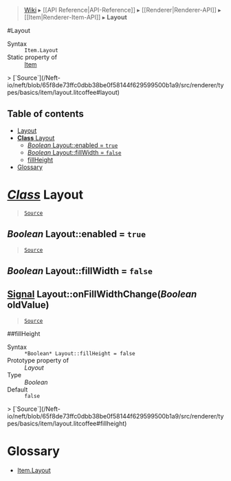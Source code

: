 > [Wiki](Home) ▸ [[API Reference|API-Reference]] ▸ [[Renderer|Renderer-API]] ▸ [[Item|Renderer-Item-API]] ▸ **Layout**

#Layout
<dl><dt>Syntax</dt><dd><code>Item.Layout</code></dd><dt>Static property of</dt><dd><a href="/Neft-io/neft/wiki/Renderer-Item-API#class-item">Item</a></dd></dl>
> [`Source`](/Neft-io/neft/blob/65f8de73ffc0dbb38be0f58144f629599500b1a9/src/renderer/types/basics/item/layout.litcoffee#layout)

## Table of contents
* [Layout](#layout)
* [**Class** Layout](#class-layout)
  * [*Boolean* Layout::enabled = `true`](#boolean-layoutenabled--true)
  * [*Boolean* Layout::fillWidth = `false`](#boolean-layoutfillwidth--false)
  * [fillHeight](#fillheight)
* [Glossary](#glossary)

# *[Class](/Neft-io/neft/wiki/Renderer-Class-API#class-class)* Layout

> [`Source`](/Neft-io/neft/blob/65f8de73ffc0dbb38be0f58144f629599500b1a9/src/renderer/types/basics/item/layout.litcoffee#class-layout)

## *Boolean* Layout::enabled = `true`

> [`Source`](/Neft-io/neft/blob/65f8de73ffc0dbb38be0f58144f629599500b1a9/src/renderer/types/basics/item/layout.litcoffee#boolean-layoutenabled--true)

## *Boolean* Layout::fillWidth = `false`

## [Signal](/Neft-io/neft/wiki/Signal-API#class-signal) Layout::onFillWidthChange(*Boolean* oldValue)

> [`Source`](/Neft-io/neft/blob/65f8de73ffc0dbb38be0f58144f629599500b1a9/src/renderer/types/basics/item/layout.litcoffee#boolean-layoutfillwidth--false-signal-layoutonfillwidthchangeboolean-oldvalue)

##fillHeight
<dl><dt>Syntax</dt><dd><code>&#x2A;Boolean&#x2A; Layout::fillHeight = false</code></dd><dt>Prototype property of</dt><dd><i>Layout</i></dd><dt>Type</dt><dd><i>Boolean</i></dd><dt>Default</dt><dd><code>false</code></dd></dl>
> [`Source`](/Neft-io/neft/blob/65f8de73ffc0dbb38be0f58144f629599500b1a9/src/renderer/types/basics/item/layout.litcoffee#fillheight)

# Glossary

- [Item.Layout](#class-layout)

